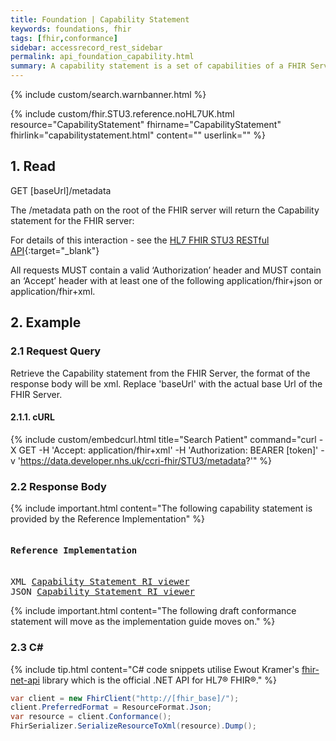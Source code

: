 ```yaml
---
title: Foundation | Capability Statement
keywords: foundations, fhir
tags: [fhir,conformance]
sidebar: accessrecord_rest_sidebar
permalink: api_foundation_capability.html
summary: A capability statement is a set of capabilities of a FHIR Server that may be used as a statement of actual server functionality or a statement of required or desired server implementation.
---
```


{% include custom/search.warnbanner.html %}

<!-- include custom/fhir.reference.html resource="" page="" fhirname="Capability Statement"  fhirlink="capabilitystatement.html" content="-" userlink="-" -->

{% include custom/fhir.STU3.reference.noHL7UK.html resource="CapabilityStatement"  fhirname="CapabilityStatement" fhirlink="capabilitystatement.html" content="" userlink="" %}


## 1. Read ##

<div markdown="span" class="alert alert-success" role="alert">
GET [baseUrl]/metadata</div>

The /metadata path on the root of the FHIR server will return the Capability statement for the FHIR server:

<!--
Alternatively, a HTTP OPTIONS request against the root of the FHIR server will also return the capability profile:

<div markdown="span" class="alert alert-success" role="alert">
OPTIONS [baseUrl]/</div>
-->

For details of this interaction - see the [HL7 FHIR STU3 RESTful API](https://www.hl7.org/fhir/STU3/http.html#capabilities){:target="_blank"}


<!--For details of this interaction - see the [HL7 FHIR STU3 RESTful API](http.html#capabilities){:target="_blank"}-->


All requests MUST contain a valid ‘Authorization’ header and MUST contain an ‘Accept’ header with at least one of the following application/fhir+json or application/fhir+xml.

## 2. Example ##

### 2.1 Request Query ###

Retrieve the Capability statement from the FHIR Server, the format of the response body will be xml. Replace 'baseUrl' with the actual base Url of the FHIR Server.

#### 2.1.1. cURL ####

{% include custom/embedcurl.html title="Search Patient" command="curl -X GET -H 'Accept: application/fhir+xml' -H 'Authorization: BEARER [token]' -v 'https://data.developer.nhs.uk/ccri-fhir/STU3/metadata?'" %}

### 2.2 Response Body ###

{% include important.html content="The following capability statement is provided by the Reference Implementation" %}

<div class="language-http highlighter-rouge">
<pre class="highlight">
<h4>Reference Implementation</h4>
XML <a target="_blank" href="https://data.developer.nhs.uk/ccri/conformance?serverId=home&pretty=false&encoding=xml">Capability Statement RI viewer</a>
JSON <a target="_blank" href="https://data.developer.nhs.uk/ccri/conformance?serverId=home&pretty=false&encoding=json">Capability Statement RI viewer</a>
</pre>
</div>

{% include important.html content="The following draft conformance statement will move as the implementation guide moves on." %}


### 2.3 C# ###

{% include tip.html content="C# code snippets utilise Ewout Kramer's [fhir-net-api](https://github.com/ewoutkramer/fhir-net-api) library which is the official .NET API for HL7&reg; FHIR&reg;." %}

```csharp
var client = new FhirClient("http://[fhir_base]/");
client.PreferredFormat = ResourceFormat.Json;
var resource = client.Conformance();
FhirSerializer.SerializeResourceToXml(resource).Dump();
```
